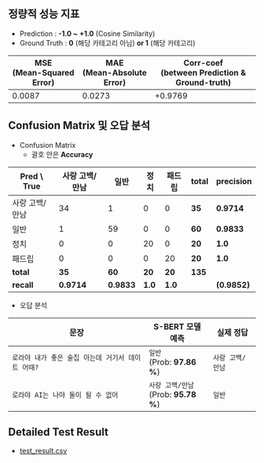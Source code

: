 ## 정량적 성능 지표

* Prediction : **-1.0 ~ +1.0** (Cosine Similarity)
* Ground Truth : **0** (해당 카테고리 아님) **or 1** (해당 카테고리)

| MSE<br>(Mean-Squared Error) | MAE<br>(Mean-Absolute Error) | Corr-coef<br>(between Prediction & Ground-truth) |
|-----------------------------|------------------------------|--------------------------------------------------|
| 0.0087                      | 0.0273                       | +0.9769                                          |

## Confusion Matrix 및 오답 분석

* Confusion Matrix
  * 괄호 안은 **Accuracy** 

| Pred \ True | 사랑 고백/만남   | 일반         | 정치      | 패드립     | total   | precision    |
|-------------|------------|------------|---------|---------|---------|--------------|
| 사랑 고백/만남    | 34         | 1          | 0       | 0       | **35**  | **0.9714**   |
| 일반          | 1          | 59         | 0       | 0       | **60**  | **0.9833**   |
| 정치          | 0          | 0          | 20      | 0       | **20**  | **1.0**      |
| 패드립         | 0          | 0          | 0       | 20      | **20**  | **1.0**      |
| **total**   | **35**     | **60**     | **20**  | **20**  | **135** |              |
| **recall**  | **0.9714** | **0.9833** | **1.0** | **1.0** |         | **(0.9852)** |

* 오답 분석

| 문장                                 | S-BERT 모델 예측                          | 실제 정답          |
|------------------------------------|---------------------------------------|----------------|
| ```로라야 내가 좋은 술집 아는데 거기서 데이트 어때?``` | ```일반```<br>(Prob: **97.86 %**)       | ```사랑 고백/만남``` |
| ```로라야 AI는 나야 둘이 될 수 없어```         | ```사랑 고백/만남```<br>(Prob: **95.78 %**) | ```일반```       |

## Detailed Test Result

* [test_result.csv](test_result.csv)